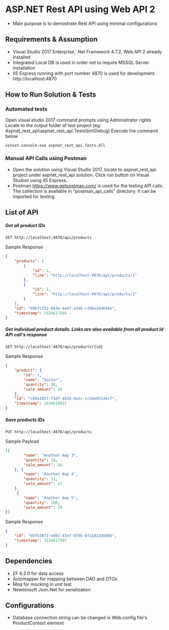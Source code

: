 # ASP.NET Rest API using Web API 2
- Main purpose is to demostrate Rest API using minimal configurations

## Requirements & Assumption
- Visual Studio 2017 Enterprise, .Net Framework 4.7.2, Web API 2 already installed 
- Integrated Local DB is used in order not to require MSSQL Server installation
- IIS Express running with port number 4870 is used for development. http://localhost:4870

## How to Run Solution & Tests
### Automated tests
Open visual studio 2017 command prompts using Administrator rights
Locate to the output folder of test project (eg: Aspnet_rest_api\aspnet_rest_api.Tests\bin\Debug)
Execute the command below
``` console
vstest.console.exe aspnet_rest_api.Tests.dll
```

### Manual API Calls using Postman
- Open the solution using Visual Studio 2017, locate to aspnet_rest_api project under aspnet_rest_api solution. Click run button on Visual Studion using IIS Express.
- Postman https://www.getpostman.com/ is used for the testing API calls. The collection is available in "postman_api_calls" directory. It can be imported for testing.

## List of API
##### Get all product IDs 
```
GET http://localhost:4870/api/products
```
Sample Response 
```json
{
    "products": [
        {
            "id": 1,
            "link": "http://localhost:4870/api/products/1"
        },
        {
            "id": 2,
            "link": "http://localhost:4870/api/products/2"
        }
    ],
    "id": "09bfc752-843e-4a67-a346-cd98a194646e",
    "timestamp": 1534617504
}
```

##### Get individual product details. Links are also available from all product Id API call's response
```
GET http://localhost:4870/api/products/{id}
```
Sample Response
```json
{
    "product": {
        "id": 1,
        "name": "Guitar",
        "quantity": 30,
        "sale_amount": 10
    },
    "id": "c69a1027-f3df-4018-9e2c-cc54e05144c7",
    "timestamp": 1534618031
}
```

##### Save products IDs 
```
PUT http://localhost:4870/api/products
```
Sample Payload
```json
[{
        "name": "Another Amp 3",
        "quantity": 14,
        "sale_amount": 26
    }, {
        "name": "Another Amp 4",
        "quantity": 11,
        "sale_amount": 22
    },
     {
        "name": "Another Amp 5",
        "quantity": 100,
        "sale_amount": 20
}]
```
Sample Response
```json
{
    "id": "6bfb3073-ed81-47e7-859b-bfa1013d5086",
    "timestamp": 1534617507
}
```

## Dependencies
- EF 6.2.0 for data access
- Automapper for mapping between DAO and DTOs
- Moq for mocking in unit test
- Newtonsoft Json.Net for serialization

## Configurations
- Database connection string can be changed in Web.config file's ProductContext element

